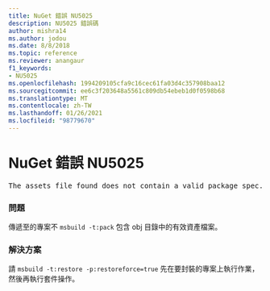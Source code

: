 ```yaml
---
title: NuGet 錯誤 NU5025
description: NU5025 錯誤碼
author: mishra14
ms.author: jodou
ms.date: 8/8/2018
ms.topic: reference
ms.reviewer: anangaur
f1_keywords:
- NU5025
ms.openlocfilehash: 1994209105cfa9c16cec61fa03d4c357908baa12
ms.sourcegitcommit: ee6c3f203648a5561c809db54ebeb1d0f0598b68
ms.translationtype: MT
ms.contentlocale: zh-TW
ms.lasthandoff: 01/26/2021
ms.locfileid: "98779670"
---
```

# <a name="nuget-error-nu5025"></a>NuGet 錯誤 NU5025
<pre>The assets file found does not contain a valid package spec. Try restoring the project again. The location of the assets file is F:\project\obj\project.assets.json.</pre>

### <a name="issue"></a>問題

傳遞至的專案不 `msbuild -t:pack` 包含 obj 目錄中的有效資產檔案。


### <a name="solution"></a>解決方案

請 `msbuild -t:restore -p:restoreforce=true` 先在要封裝的專案上執行作業，然後再執行套件操作。

